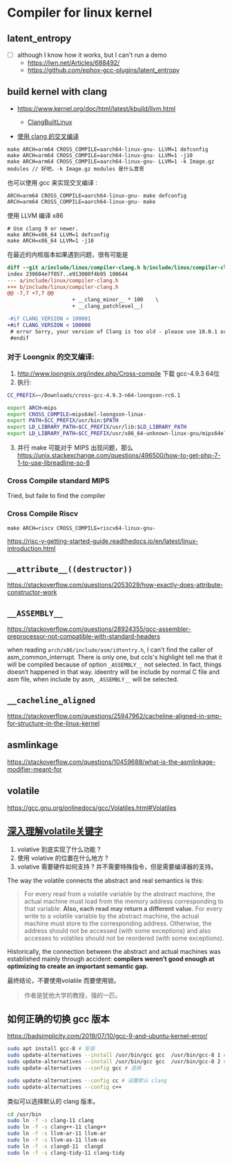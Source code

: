 # Compiler for linux kernel

## latent_entropy
- [ ] although I know how it works, but I can't run a demo
   - https://lwn.net/Articles/688492/
   - https://github.com/ephox-gcc-plugins/latent_entropy

## build kernel with clang
- https://www.kernel.org/doc/html/latest/kbuild/llvm.html
    - [ClangBuiltLinux](https://github.com/ClangBuiltLinux/tc-build)

- [使用 clang 的交叉编译](https://github.com/MaskRay/ccls/wiki/Example-Projects)
```
make ARCH=arm64 CROSS_COMPILE=aarch64-linux-gnu- LLVM=1 defconfig
make ARCH=arm64 CROSS_COMPILE=aarch64-linux-gnu- LLVM=1 -j10
make ARCH=arm64 CROSS_COMPILE=aarch64-linux-gnu- LLVM=1 -k Image.gz modules // 好吧，-k Image.gz modules 是什么意思
```

也可以使用 gcc 来实现交叉编译 :
```
ARCH=arm64 CROSS_COMPILE=aarch64-linux-gnu- make defconfig
ARCH=arm64 CROSS_COMPILE=aarch64-linux-gnu- make
```


使用 LLVM 编译 x86
```
# Use clang 9 or newer.
make ARCH=x86_64 LLVM=1 defconfig
make ARCH=x86_64 LLVM=1 -j10
```

在最近的内核版本如果遇到问题，很有可能是
```diff
diff --git a/include/linux/compiler-clang.h b/include/linux/compiler-clang.h
index 230604e7f057..e913000f4b95 100644
--- a/include/linux/compiler-clang.h
+++ b/include/linux/compiler-clang.h
@@ -7,7 +7,7 @@
                     + __clang_minor__ * 100    \
                     + __clang_patchlevel__)

-#if CLANG_VERSION < 100001
+#if CLANG_VERSION < 100000
 # error Sorry, your version of Clang is too old - please use 10.0.1 or newer.
 #endif
```

### 对于 Loongnix 的交叉编译:
1. http://www.loongnix.org/index.php/Cross-compile 下载 gcc-4.9.3 64位
2. 执行:
```sh
CC_PREFIX=~/Downloads/cross-gcc-4.9.3-n64-loongson-rc6.1

export ARCH=mips
export CROSS_COMPILE=mips64el-loongson-linux-
export PATH=$CC_PREFIX/usr/bin:$PATH
export LD_LIBRARY_PATH=$CC_PREFIX/usr/lib:$LD_LIBRARY_PATH
export LD_LIBRARY_PATH=$CC_PREFIX/usr/x86_64-unknown-linux-gnu/mips64el-loongson-linux/lib/:$LD_LIBRARY_PATH
```
3. 并行 make 可能对于 MIPS 出现问题，那么 
https://unix.stackexchange.com/questions/496500/how-to-get-php-7-1-to-use-libreadline-so-8

### Cross Compile standard MIPS
Tried, but faile to find the compiler

### Cross Compile Riscv
```
make ARCH=riscv CROSS_COMPILE=riscv64-linux-gnu-
```
https://risc-v-getting-started-guide.readthedocs.io/en/latest/linux-introduction.html

## `__attribute__((destructor))`

https://stackoverflow.com/questions/2053029/how-exactly-does-attribute-constructor-work

## `__ASSEMBLY__`

https://stackoverflow.com/questions/28924355/gcc-assembler-preprocessor-not-compatible-with-standard-headers

when reading `arch/x86/include/asm/idtentry.h`,
I can't find the caller of asm_common_interrupt.
There is only one, but ccls's highlight tell me that it will be compiled because of option `_ASSEMBLY__` not selected.
In fact, things doesn’t happened in that way.
ideentry will be include by normal C file and asm file,
when include by asm, `_ASSEMBLY__` will be selected.

## `__cacheline_aligned`

https://stackoverflow.com/questions/25947962/cacheline-aligned-in-smp-for-structure-in-the-linux-kernel

## asmlinkage
https://stackoverflow.com/questions/10459688/what-is-the-asmlinkage-modifier-meant-for


## volatile
https://gcc.gnu.org/onlinedocs/gcc/Volatiles.html#Volatiles

## [深入理解volatile关键字](https://blog.regehr.org/archives/28)
1. volative 到底实现了什么功能 ?
2. 使用 volative 的位置在什么地方 ? 
3. volative 需要硬件如何支持 ? 并不需要特殊指令，但是需要编译器的支持。

The way the volatile connects the abstract and real semantics is this:
> For every read from a volatile variable by the abstract machine, the actual machine must load from the memory address corresponding to that variable.  **Also, each read may return a different value.**  For every write to a volatile variable by the abstract machine, the actual machine must store to the corresponding address.  Otherwise, the address should not be accessed (with some exceptions) and also accesses to volatiles should not be reordered (with some exceptions).

Historically, the connection between the abstract and actual machines was established mainly through accident: **compilers weren’t good enough at optimizing to create an important semantic gap.**


最终结论，不要使用volatile 而要使用锁。

> 作者是犹他大学的教授，强的一匹。



## 如何正确的切换 gcc 版本
https://badsimplicity.com/2019/07/10/gcc-9-and-ubuntu-kernel-error/

```sh
sudo apt install gcc-8 # 安装
sudo update-alternatives --install /usr/bin/gcc gcc  /usr/bin/gcc-8 1 # 添加 alternatives
sudo update-alternatives --install /usr/bin/gcc gcc  /usr/bin/gcc-8 2 # 添加 alternatives
sudo update-alternatives --config gcc # 选择

sudo update-alternatives --config cc # 设置默认 clang
sudo update-alternatives --config c++
```
类似可以选择默认的 clang 版本。

```sh
cd /usr/bin
sudo ln -f -s clang-11 clang
sudo ln -f -s clang++-11 clang++
sudo ln -f -s llvm-ar-11 llvm-ar
sudo ln -f -s llvm-as-11 llvm-as
sudo ln -f -s clangd-11  clangd
sudo ln -f -s clang-tidy-11 clang-tidy
```
